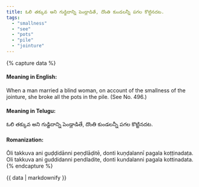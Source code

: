 ```yaml
---
title: ఓలి తక్కువ అని గుడ్డిదాన్ని పెండ్లాడితే, దొంతి కుండలన్నీ పగల కొట్టినదట.
tags:
  - "smallness"
  - "see"
  - "pots"
  - "pile"
  - "jointure"
---
```


{% capture data %}
#### Meaning in English:
When a man married a blind woman, on account of the smallness of the jointure, she broke all the pots in the pile.
(See No. 496.)

#### Meaning in Telugu:
ఓలి తక్కువ అని గుడ్డిదాన్ని పెండ్లాడితే, దొంతి కుండలన్నీ పగల కొట్టినదట.

#### Romanization:
Ōli takkuva ani guḍḍidānni peṇḍlāḍitē, donti kuṇḍalannī pagala koṭṭinadaṭa.
Oli takkuva ani guddidanni pendladite, donti kundalanni pagala kottinadata.
{% endcapture %}

{{ data | markdownify }}

